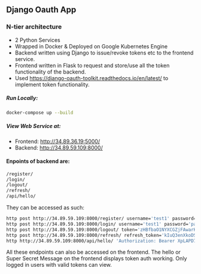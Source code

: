 Django Oauth App
-
### N-tier architecture
- 2 Python Services
- Wrapped in Docker & Deployed on Google Kubernetes Engine
- Backend written using Django to issue/revoke tokens etc to the frontend service.
- Frontend written in Flask to request and store/use all the token functionality of the backend.
- Used https://django-oauth-toolkit.readthedocs.io/en/latest/ to implement token functionality.

##### Run Locally:
```bash
docker-compose up --build
```

##### View Web Service at:
- Frontend: http://34.89.36.19:5000/
- Backend: http://34.89.59.109:8000/

#### Enpoints of backend are:
```bash
/register/
/login/
/logout/
/refresh/
/api/hello/
```

They can be accessed as such:
```bash
http post http://34.89.59.109:8000/register/ username='test1' password='password'
http post http://34.89.59.109:8000/login/ username='test1' password='password'
http post http://34.89.59.109:8000/logout/ token='zHBfbaO1NYXCGZjFAwarKtVKom3hxw'
http post http://34.89.59.109:8000/refresh/ refresh_token='kIuQ3enXkoDSS1Q4pEYr7uOgr6snX3'
http http://34.89.59.109:8000/api/hello/ 'Authorization: Bearer XpLAPD7fpViEsknIWR8XyThvlKpIxl'
```

All these endpoints can also be accessed on the frontend. The hello or Super Secret Message on the frontend displays token auth working. Only logged in users with valid tokens can view.